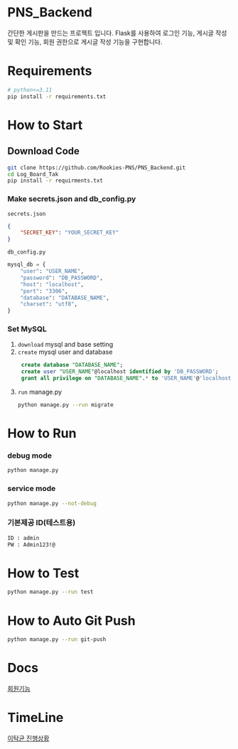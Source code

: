 # PNS_Backend
간단한 게시판을 만드는 프로젝트 입니다. Flask를 사용하여 로그인 기능, 게시글 작성 및 확인 기능, 회원 권한으로 게시글 작성 기능을 구현합니다.

# Requirements
```bash
# python<=3.11
pip install -r requirements.txt
```

# How to Start

## Download Code
```bash
git clone https://github.com/Rookies-PNS/PNS_Backend.git
cd Log_Board_Tak
pip install -r requirments.txt
```

### Make secrets.json and db_config.py
`secrets.json`
```json
{
    "SECRET_KEY": "YOUR_SECRET_KEY"
}
```

`db_config.py`
```python
mysql_db = {
    "user": "USER_NAME",
    "password": "DB_PASSWORD",
    "host": "localhost",
    "port": "3306",
    "database": "DATABASE_NAME",
    "charset": "utf8",
}
```

### Set MySQL
1. `download` mysql and base setting
2. `create` mysql user and database
   ```sql
    create database "DATABASE_NAME";
    create user "USER_NAME"@localhost identified by 'DB_PASSWORD';
    grant all privilege on "DATABASE_NAME".* to 'USER_NAME'@'localhost';
   ```
3. `run` manage.py
    ```bash
    python manage.py --run migrate
    ```

# How to Run
### debug mode
```bash
python manage.py
```

### service mode
```bash
python manage.py --not-debug
```

### 기본제공 ID(테스트용)
```bash
ID : admin
PW : Admin123!@
```

# How to Test
```bash
python manage.py --run test
```

# How to Auto Git Push
```bash
python manage.py --run git-push
```

# Docs

[회원기능](https://github.com/Cloud-is-best-beer/Log_Board_Tak/blob/main/Applications/README.md)


# TimeLine

[이탁균 진행상황](https://docs.google.com/spreadsheets/d/1lDSmwstYR6058RaqRJcVM6E0k69j6pXSGbfq7WrgrpE/edit#gid=386990213)
